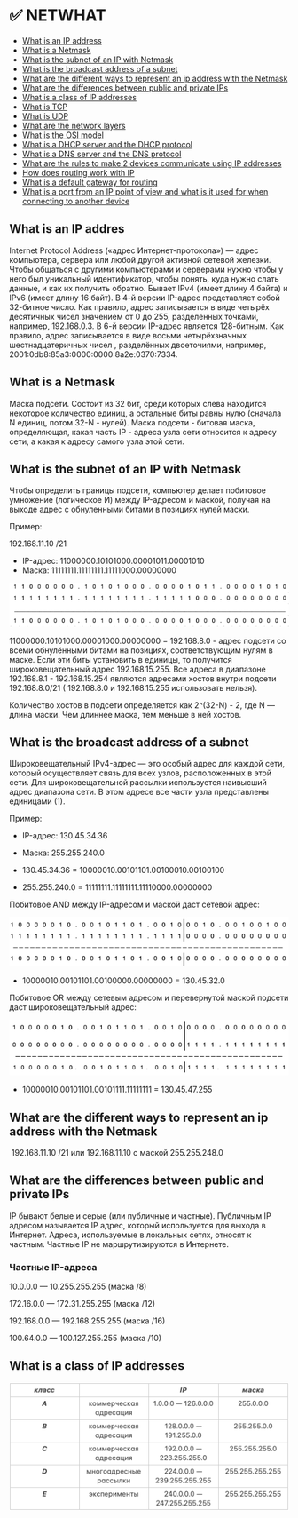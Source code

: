 # :white_check_mark: NETWHAT

- [What is an IP address](#p1)
- [What is a Netmask](#p2)
- [What is the subnet of an IP with Netmask](#p3)
- [What is the broadcast address of a subnet](#p4)
- [What are the different ways to represent an ip address with the Netmask](#p5)
- [What are the differences between public and private IPs](#p6)
- [What is a class of IP addresses](#p7)
- [What is TCP](#p8)
- [What is UDP](#p9)
- [What are the network layers](#p10)
- [What is the OSI model](#p11)
- [What is a DHCP server and the DHCP protocol](#p12)
- [What is a DNS server and the DNS protocol](#p13)
- [What are the rules to make 2 devices communicate using IP addresses](#p14)
- [How does routing work with IP](#p15)
- [What is a default gateway for routing](#p16)
- [What is a port from an IP point of view and what is it used for when connecting to another device](#p17)

## What is an IP addres <a name="p1"></a>

Internet Protocol Address («адрес Интернет-протокола») — адрес компьютера, сервера или любой другой активной сетевой железки. Чтобы общаться с другими компьютерами и серверами нужно чтобы у него был уникальный идентификатор, чтобы понять, куда нужно слать данные, и как их получить обратно.
Бывает IPv4 (имеет длину 4 байта) и IPv6 (имеет длину 16 байт).
В 4-й версии IP-адрес представляет собой 32-битное число. Как правило, адрес записывается в виде четырёх десятичных чисел значением от 0 до 255, разделённых точками, например, 192.168.0.3.
В 6-й версии IP-адрес является 128-битным. Как правило, адрес записывается в виде восьми четырёхзначных шестнадцатеричных чисел , разделённых двоеточиями, например, 2001:0db8:85a3:0000:0000:8a2e:0370:7334.

## What is a Netmask <a name="p2"></a>

Маска подсети. Состоит из 32 бит, среди которых слева находится некоторое количество единиц, а остальные биты равны нулю (сначала N единиц, потом 32-N - нулей). Маска подсети - битовая маска, определяющая, какая часть IP - адреса узла сети относится к адресу сети, а какая к адресу самого узла этой сети.

## What is the subnet of an IP with Netmask <a name="p3"></a>

Чтобы определить границы подсети, компьютер делает побитовое умножение (логическое И) между IP-адресом и маской, получая на выходе адрес с обнуленными битами в позициях нулей маски.

Пример:

192.168.11.10 /21

* IP-адрес: 11000000.10101000.00001011.00001010
* Маска: 11111111.11111111.11111000.00000000

![](https://github.com/ntomika/netwhat/raw/main/img/subnetIP.png) 

11000000.10101000.00001000.00000000 = 192.168.8.0 - адрес подсети со всеми обнулёнными битами на позициях, соответствующим нулям в маске.
Если эти биты установить в единицы, то получится широковещательный адрес 192.168.15.255.
Все адреса в диапазоне 192.168.8.1 - 192.168.15.254 являются адресами хостов внутри подсети 192.168.8.0/21 ( 192.168.8.0 и 192.168.15.255 использовать нельзя).

Количество хостов в подсети определяется как 2^(32-N) - 2, где N — длина маски. Чем длиннее маска, тем меньше в ней хостов.

## What is the broadcast address of a subnet  <a name="p4"></a>

Широковещательный IPv4-адрес — это особый адрес для каждой сети, который осуществляет связь для всех узлов, расположенных в этой сети.
Для широковещательной рассылки используется наивысший адрес диапазона сети. В этом адресе все части узла представлены единицами (1).

Пример:

* IP-адрес: 130.45.34.36
* Маска: 255.255.240.0

* 130.45.34.36 = 10000010.00101101.00100010.00100100
* 255.255.240.0 = 11111111.11111111.11110000.00000000

Побитовое AND между IP-адресом и маской даст сетевой адрес:

![](https://github.com/ntomika/netwhat/raw/main/img/andbit.png) 

* 10000010.00101101.00100000.00000000 = 130.45.32.0

Побитовое OR между сетевым адресом и перевернутой маской подсети даст широковещательный адрес:

![](https://github.com/ntomika/netwhat/raw/main/img/orbit.png)

* 10000010.00101101.00101111.11111111 = 130.45.47.255

## What are the different ways to represent an ip address with the Netmask <a name="p5"></a>

 192.168.11.10 /21 или 192.168.11.10 с маской 255.255.248.0

## What are the differences between public and private IPs <a name="p6"></a>

IP бывают белые и серые (или публичные и частные). Публичным IP адресом называется IP адрес, который используется для выхода в Интернет. Адреса, используемые в локальных сетях, относят к частным. Частные IP не маршрутизируются в Интернете.

### Частные IP-адреса

10.0.0.0 — 10.255.255.255 (маска /8)

172.16.0.0 — 172.31.255.255 (маска /12)

192.168.0.0 — 192.168.255.255 (маска /16)

100.64.0.0 — 100.127.255.255 (маска /10)

## What is a class of IP addresses <a name="p7"></a>

![](https://github.com/ntomika/netwhat/raw/main/img/private.png) 
